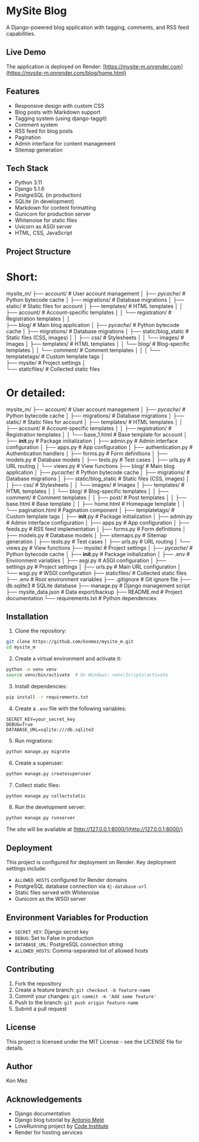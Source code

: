 # MySite Blog

A Django-powered blog application with tagging, comments, and RSS feed capabilities.

## Live Demo

The application is deployed on Render: [https://mysite-m.onrender.com](https://mysite-m.onrender.com/blog/home.html)

## Features

- Responsive design with custom CSS
- Blog posts with Markdown support
- Tagging system (using django-taggit)
- Comment system
- RSS feed for blog posts
- Pagination
- Admin interface for content management
- Sitemap generation

## Tech Stack

- Python 3.11
- Django 5.1.6
- PostgreSQL (in production)
- SQLite (in development)
- Markdown for content formatting
- Gunicorn for production server
- Whitenoise for static files
- Uvicorn as ASGI server
- HTML, CSS, JavaScript



## Project Structure

# Short:

mysite_m/
├── account/              # User account management
│   ├── _pycache_/        # Python bytecode cache
│   ├── migrations/       # Database migrations
│   ├── static/           # Static files for account
│   ├── templates/        # HTML templates
│   │   ├── account/      # Account-specific templates
│   │   └── registration/ # Registration templates
│   │  
├── blog/                 # Main blog application
│   ├── _pycache_/        # Python bytecode cache
│   ├── migrations/       # Database migrations
│   ├── static/blog_static # Static files (CSS, images)
│   │   ├── css/          # Stylesheets
│   │   └── images/       # Images
│   ├── templates/        # HTML templates
│   │   └── blog/         # Blog-specific templates
│   │       └── comment/  # Comment templates
│   │ 
│   └── templatetags/     # Custom template tags
│   
├── mysite/               # Project settings
│   
└── staticfiles/          # Collected static files

# Or detailed:
mysite_m/
├── account/              # User account management
│   ├── _pycache_/        # Python bytecode cache
│   ├── migrations/       # Database migrations
│   ├── static/           # Static files for account
│   ├── templates/        # HTML templates
│   │   ├── account/      # Account-specific templates
│   │   ├── registration/ # Registration templates
│   │   └── base_1.html   # Base template for account
│   ├── __init__.py       # Package initialization
│   ├── admin.py          # Admin interface configuration
│   ├── apps.py           # App configuration
│   ├── authentication.py # Authentication handlers
│   ├── forms.py          # Form definitions
│   ├── models.py         # Database models
│   ├── tests.py          # Test cases
│   ├── urls.py           # URL routing
│   └── views.py          # View functions
├── blog/                 # Main blog application
│   ├── _pycache_/        # Python bytecode cache
│   ├── migrations/       # Database migrations
│   ├── static/blog_static # Static files (CSS, images)
│   │   ├── css/          # Stylesheets
│   │   └── images/       # Images
│   ├── templates/        # HTML templates
│   │   └── blog/         # Blog-specific templates
│   │       ├── comment/  # Comment templates
│   │       ├── post/     # Post templates
│   │       ├── base.html # Base template
│   │       ├── home.html # Homepage template
│   │       └── pagination.html # Pagination component
│   ├── templatetags/     # Custom template tags
│   ├── __init__.py       # Package initialization
│   ├── admin.py          # Admin interface configuration
│   ├── apps.py           # App configuration
│   ├── feeds.py          # RSS feed implementation
│   ├── forms.py          # Form definitions
│   ├── models.py         # Database models
│   ├── sitemaps.py       # Sitemap generation
│   ├── tests.py          # Test cases
│   ├── urls.py           # URL routing
│   └── views.py          # View functions
├── mysite/               # Project settings
│   ├── _pycache_/        # Python bytecode cache
│   ├── __init__.py       # Package initialization
│   ├── .env              # Environment variables
│   ├── asgi.py           # ASGI configuration
│   ├── settings.py       # Project settings
│   ├── urls.py           # Main URL configuration
│   └── wsgi.py           # WSGI configuration
├── staticfiles/          # Collected static files
├── .env                  # Root environment variables
├── .gitignore            # Git ignore file
├── db.sqlite3            # SQLite database
├── manage.py             # Django management script
├── mysite_data.json      # Data export/backup
├── README.md             # Project documentation
└── requirements.txt      # Python dependencies

## Installation

1. Clone the repository:
```bash
git clone https://github.com/konmez/mysite_m.git
cd mysite_m
```

2. Create a virtual environment and activate it:
```bash
python -m venv venv
source venv/bin/activate  # On Windows: venv\Scripts\activate
```

3. Install dependencies:
```bash
pip install -r requirements.txt
```

4. Create a `.env` file with the following variables:
```
SECRET_KEY=your_secret_key
DEBUG=True
DATABASE_URL=sqlite:///db.sqlite3
```

5. Run migrations:
```bash
python manage.py migrate
```

6. Create a superuser:
```bash
python manage.py createsuperuser
```

7. Collect static files:
```bash
python manage.py collectstatic
```

8. Run the development server:
```bash
python manage.py runserver
```

The site will be available at [http://127.0.0.1:8000/](http://127.0.0.1:8000/)

## Deployment

This project is configured for deployment on Render. Key deployment settings include:

- `ALLOWED_HOSTS` configured for Render domains
- PostgreSQL database connection via `dj-database-url`
- Static files served with Whitenoise
- Gunicorn as the WSGI server

## Environment Variables for Production

- `SECRET_KEY`: Django secret key
- `DEBUG`: Set to False in production
- `DATABASE_URL`: PostgreSQL connection string
- `ALLOWED_HOSTS`: Comma-separated list of allowed hosts

## Contributing

1. Fork the repository
2. Create a feature branch: `git checkout -b feature-name`
3. Commit your changes: `git commit -m 'Add some feature'`
4. Push to the branch: `git push origin feature-name`
5. Submit a pull request

## License

This project is licensed under the MIT License - see the LICENSE file for details.

## Author

Kon Mez

## Acknowledgements

- Django documentation
- Django blog tutorial by [Antonio Melé](https://github.com/amele/django-by-example-book)
- LoveRunning project by [Code Institute](8.1-testing-and-validation)
- Render for hosting services
